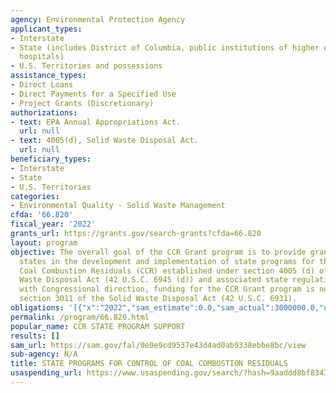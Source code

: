 ```yaml
---
agency: Environmental Protection Agency
applicant_types:
- Interstate
- State (includes District of Columbia, public institutions of higher education and
  hospitals)
- U.S. Territories and possessions
assistance_types:
- Direct Loans
- Direct Payments for a Specified Use
- Project Grants (Discretionary)
authorizations:
- text: EPA Annual Appropriations Act.
  url: null
- text: 4005(d), Solid Waste Disposal Act.
  url: null
beneficiary_types:
- Interstate
- State
- U.S. Territories
categories:
- Environmental Quality - Solid Waste Management
cfda: '66.820'
fiscal_year: '2022'
grants_url: https://grants.gov/search-grants?cfda=66.820
layout: program
objective: The overall goal of the CCR Grant program is to provide grants to assist
  states in the development and implementation of state programs for the control of
  Coal Combustion Residuals (CCR) established under section 4005 (d) of the Solid
  Waste Disposal Act (42 U.S.C. 6945 (d)) and associated state regulations. Consistent
  with Congressional direction, funding for the CCR Grant program is not subject to
  section 3011 of the Solid Waste Disposal Act (42 U.S.C. 6931).
obligations: '[{"x":"2022","sam_estimate":0.0,"sam_actual":3000000.0,"usa_spending_actual":0.0},{"x":"2023","sam_estimate":4000000.0,"sam_actual":0.0,"usa_spending_actual":5884485.0},{"x":"2024","sam_estimate":4000000.0,"sam_actual":0.0,"usa_spending_actual":0.0}]'
permalink: /program/66.820.html
popular_name: CCR STATE PROGRAM SUPPORT
results: []
sam_url: https://sam.gov/fal/0e0e9cd9537e43d4ad0ab9338ebbe8bc/view
sub-agency: N/A
title: STATE PROGRAMS FOR CONTROL OF COAL COMBUSTION RESIDUALS
usaspending_url: https://www.usaspending.gov/search/?hash=9aaddd8bf8343cb5df55115462c117fc
---
```

